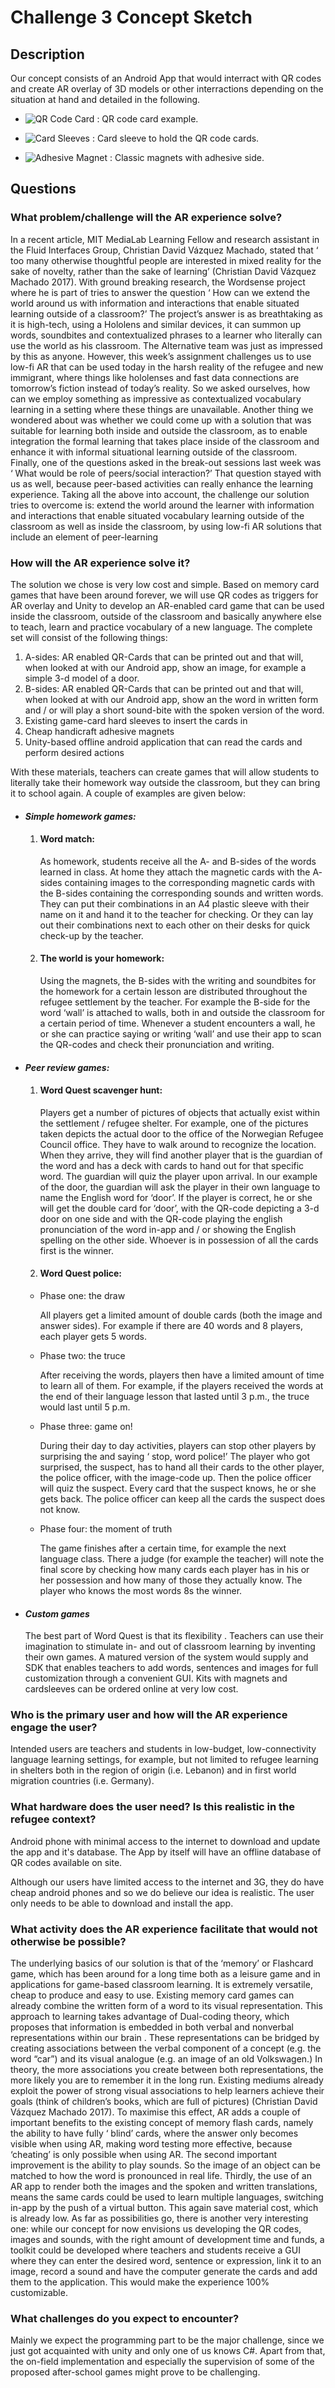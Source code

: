 # Challenge 3 Concept Sketch

## Description

Our concept consists of an Android App that would interract with QR codes and create AR overlay of 3D models or other interractions depending on the situation at hand and detailed in the following.

*  ![QR Code Card](https://gitlab.refugeelearning.site/rla/The-Alternative/team-template/blob/master/challenge3/QRCard.jpg)    : QR code card example.

*  ![Card Sleeves](https://gitlab.refugeelearning.site/rla/The-Alternative/team-template/blob/master/challenge3/CardSleeves.jpg)    : Card sleeve to hold the QR code cards.

*  ![Adhesive Magnet](https://gitlab.refugeelearning.site/rla/The-Alternative/team-template/blob/master/challenge3/AdhesiveMagnet.jpg)    : Classic magnets with adhesive side.

## Questions

### What problem/challenge will the AR experience solve? 

 In a recent article, MIT MediaLab  Learning Fellow and research assistant in the Fluid Interfaces Group, Christian David Vázquez Machado, stated that ‘ too many otherwise thoughtful people are interested in mixed reality for the sake of novelty, rather than the sake of learning’ (Christian David Vázquez Machado 2017).   With ground breaking research, the Wordsense project where he is part of tries to answer the question ‘ How can we extend the world around us with information and interactions that enable situated learning outside of a classroom?’ The project’s answer is as breathtaking as it is high-tech, using a Hololens and similar devices, it can summon up words, soundbites and contextualized phrases to a learner who literally can use the world as his classroom. The Alternative team was just as impressed by this as anyone. However, this week’s assignment challenges us to use low-fi AR that can be used today in the harsh reality of the refugee and new immigrant, where things like hololenses and fast data connections are tomorrow’s fiction instead of today’s reality. So we asked ourselves, how can we employ something as impressive as contextualized vocabulary learning in a setting where these things are unavailable. Another thing we wondered about was whether we could come up with a solution that was suitable for learning both inside and outside the classroom, as to enable integration the formal learning that takes place inside of the classroom and enhance it with informal situational learning outside of the classroom. Finally, one of the questions asked in the break-out sessions last week was ‘ What would be role of peers/social interaction?’ That question stayed with us as well, because peer-based activities can really enhance the learning experience.
Taking all the above into account, the challenge our solution tries to overcome is: extend the world around the learner with information and interactions that enable situated vocabulary learning outside of the classroom as well as inside the classroom, by using low-fi AR solutions that include an element of peer-learning 

### How will the AR experience solve it? 
The solution we chose is very low cost and simple. Based on memory card games that have been around forever, we will use QR codes as triggers for AR overlay and Unity to develop an AR-enabled card game that can be used inside the classroom, outside of the classroom  and basically anywhere else to teach, learn and practice vocabulary of a new language. 
The complete set will consist of the following things:

1.  A-sides: AR enabled QR-Cards that can be printed out and that will, when looked at with our Android app, show an image, for example a simple 3-d model of a door.
2.  B-sides: AR enabled QR-Cards that can be printed out and that will, when looked at with our Android app, show an the word in written form and / or will play a short sound-bite with the spoken version of the word. 
3.  Existing game-card hard sleeves to insert the cards in 
4.  Cheap handicraft adhesive magnets
5.  Unity-based offline android application that can read the cards and perform desired actions

With these materials, teachers can create games that will allow students to literally take their homework way outside the classroom, but they can bring it to school again. A couple of examples are given below: 

* #### _Simple homework games:_

    1. #### Word match: 

        As homework, students receive all the A- and B-sides of the words learned in class. At home they attach the magnetic cards with the A- sides containing images to the corresponding magnetic cards with the B-sides containing the corresponding sounds and written words. They can put their combinations in an A4 plastic sleeve with their name on it and hand it to the teacher for checking. Or they can lay out their combinations next to each other on their desks for quick check-up by the teacher.
 
    2. #### The world is your homework:

        Using the magnets, the B-sides with the writing and soundbites for the homework for a certain lesson are distributed throughout the refugee settlement by the teacher. For example the B-side for the word ‘wall’  is attached to walls, both in and outside the classroom for a certain period of time. Whenever a student encounters a wall, he or she can practice saying or writing ‘wall’ and use their app to scan the QR-codes and check their pronunciation and writing.

* #### _Peer review games:_ 

    1. #### Word Quest scavenger hunt:

        Players get a number of pictures of objects that actually exist within the settlement / refugee shelter. For example, one of the pictures taken depicts the actual door to the office of the Norwegian Refugee Council office. They have to walk around to recognize the location. When they arrive, they will find another player that is the guardian of the word and has a deck with cards to hand out for that specific word.
        The guardian will quiz the player upon arrival. In our example of the door, the guardian will ask the player in their own language to name the English word for ‘door’. If the player is correct, he or she will get the double card for ‘door’, with the QR-code depicting a 3-d door on one side and with the QR-code playing the english pronunciation of the word in-app and / or showing the English spelling  on the other side. Whoever is in possession of all the cards first is the winner.
 
    2. #### Word Quest police:

    *  Phase one: the draw

        All players get a limited amount of double cards (both the image and answer sides). For example if there are 40 words and 8 players, each player gets 5 words.
 
    * Phase two: the truce
    
        After receiving the words, players then have a limited amount of time to learn all of them. For example, if the players received the words at the end of their language lesson that lasted until 3 p.m., the truce would last until 5 p.m.
 
    * Phase three: game on!

        During their day to day activities, players can stop other players by surprising the and saying ‘ stop, word police!’ The player who got surprised, the suspect, has to hand all their cards to the other player, the police officer, with the image-code up. Then the police officer will quiz the suspect. Every card that the suspect knows, he or she gets back. The police officer can keep all the cards the suspect does not know. 

    *  Phase four: the moment of truth

        The game finishes after a certain time, for example the next language class. There a judge (for example the teacher) will note the final score by checking how many cards each player has in his or her possession and how many of those they actually know. The player who knows the most words 8s the winner. 
 
* #### _Custom games_

    The best part of Word Quest is that its flexibility . Teachers can use their imagination to stimulate in- and out of classroom learning by inventing their own games. A matured version of the system would supply and SDK that enables teachers to add words, sentences and images for full customization through a convenient GUI. Kits with magnets and cardsleeves can be ordered online at very low cost.



### Who is the primary user and how will the AR experience engage the user?

Intended users are teachers and students in low-budget, low-connectivity language learning settings, for example, but not limited to refugee learning in shelters both in the region of origin (i.e. Lebanon) and in first world migration countries (i.e. Germany).

### What hardware does the user need? Is this realistic in the refugee context? 

Android phone with minimal access to the internet to download and update the app and it's database. The App by itself will have an offline database of QR codes available on site.

Although our users have limited access to the internet and 3G, they do have cheap android phones and so we do believe our idea is realistic. The user only needs to be able to download and install the app.



### What activity does the AR experience facilitate that would not otherwise be possible? 

The underlying basics of our solution is that of the ‘memory’ or Flashcard game, which has been around for a long time both as a leisure game and in applications for game-based classroom learning. It is extremely versatile, cheap to produce and easy to use. Existing memory card games can already combine the written form of a word to its visual representation. This approach to learning takes advantage of Dual-coding theory, which proposes that information is embedded in both verbal and nonverbal representations within our brain . These representations can be bridged by creating associations between the verbal component of a concept (e.g. the word “car”) and its visual analogue (e.g. an image of an old Volkswagen.) In theory, the more associations you create between both representations, the more likely you are to remember it in the long run. Existing mediums already exploit the power of strong visual associations to help learners achieve their goals (think of children’s books, which are full of pictures) (Christian David Vázquez Machado 2017). To maximise this effect, AR adds a couple of important benefits to the existing concept of memory flash cards, namely the ability to have fully ‘ blind’ cards, where the answer only becomes visible when using AR, making word testing more effective, because ‘cheating’ is only possible when using AR. The second important improvement is the ability to play sounds. So the image of an object can be matched to how the word is pronounced in real life. Thirdly, the use of an AR app to render both the images and the spoken and written translations, means the same cards could be used to learn multiple languages, switching in-app by the push of a virtual button. This again save material cost, which is already low.
As far as possibilities go, there is another very interesting one: while our concept for now envisions us developing the QR codes, images and sounds, with the right amount of development time and funds, a toolkit could be developed where teachers and students receive a GUI where they can enter the desired word, sentence or expression, link it to an image, record a sound and have the computer generate the cards and add them to the application. This would make the experience 100% customizable.


### What challenges do you expect to encounter? 

Mainly we expect the programming part to be the major challenge, since we just got acquainted with unity and only one of us knows C#. 
Apart from that, the on-field implementation and especially the supervision of some of the proposed after-school games might prove to be challenging.

